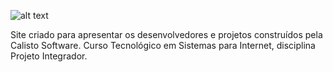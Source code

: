 ![alt text](https://github.com/3nt3r/calisto-software/blob/master/imagens/calisto.png)

Site criado para apresentar os desenvolvedores e projetos construídos pela Calisto Software.
Curso Tecnológico em Sistemas para Internet, disciplina Projeto Integrador.
